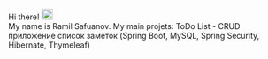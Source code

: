 Hi there! <g-emoji class="g-emoji" alias="wave" fallback-src="https://github.githubassets.com/images/icons/emoji/unicode/1f44b.png"><img class="emoji" alt="wave" height="20" width="20" src="https://github.githubassets.com/images/icons/emoji/unicode/1f44b.png"></g-emoji></br>
My name is Ramil Safuanov.
My main projets:
ToDo List - CRUD приложение список заметок (Spring Boot, MySQL, Spring Security, Hibernate, Thymeleaf)
